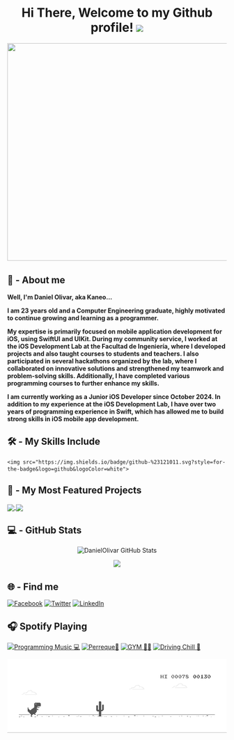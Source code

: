 <h1 align="center"><b>Hi There, Welcome to my Github profile! </b><img src="https://media.giphy.com/media/hvRJCLFzcasrR4ia7z/giphy.gif" width="35"></h1>
<p align="center">
  <img src="https://github.com/user-attachments/assets/0577fba5-c3b2-4f4c-b8b9-22f60c020006" width="900" height="500" />
</p>

## 🌟 - About me 
<p>
<b>
Well, I'm Daniel Olivar, aka Kaneo...

I am 23 years old and a Computer Engineering graduate, highly motivated to continue growing and learning as a programmer. 

My expertise is primarily focused on mobile application development for iOS, using SwiftUI and UIKit. During my community service, I worked at the iOS Development Lab at the Facultad de Ingeniería, where I developed projects and also taught courses to students and teachers. I also participated in several hackathons organized by the lab, where I collaborated on innovative solutions and strengthened my teamwork and problem-solving skills. Additionally, I have completed various programming courses to further enhance my skills.

I am currently working as a Junior iOS Developer since October 2024. In addition to my experience at the iOS Development Lab, I have over two years of programming experience in Swift, which has allowed me to build strong skills in iOS mobile app development.

</b>
</p>

## 🛠️ - My Skills Include
	<img src="https://img.shields.io/badge/github-%23121011.svg?style=for-the-badge&logo=github&logoColor=white">

## 🚀 - My Most Featured Projects

<a href="https://github.com/DanielOlivar/EyeGuard">
  <img align="center" src="https://github-readme-stats.vercel.app/api/pin/?username=DanielOlivar&repo=EyeGuard&theme=tokyonight" />
</a>

<a href="https://github.com/DanielOlivar/Cryptography">
  <img align="center" src="https://github-readme-stats.vercel.app/api/pin/?username=DanielOlivar&repo=Cryptography&theme=tokyonight" />
</a>

## 💻 - GitHub Stats
<p align="center">
  <img width="500" src="https://github-readme-stats.vercel.app/api/top-langs/?username=DanielOlivar&count_private=true&theme=radical" alt="DanielOlivar GitHub Stats" />
</p>
<p align="center">
  <a href="https://github.com/DanielOlivar">
    <img src="https://github-readme-stats.vercel.app/api?username=DanielOlivar&count_private=true&show_icons=true&theme=radical" />
  </a>
</p>

## 🌐 - Find me
[![Facebook](https://img.shields.io/badge/facebook-%231877F2.svg?&style=for-the-badge&logo=facebook&logoColor=white)](https://facebook.com/danielolivar22) [![Twitter](https://img.shields.io/badge/twitter-%231DA1F2.svg?&style=for-the-badge&logo=twitter&logoColor=white)](https://x.com/_kanneo_?s=21) [![LinkedIn](https://img.shields.io/badge/linkedin-%230077B5.svg?&style=for-the-badge&logo=linkedin&logoColor=white)](https://linkedin.com/in/danielolivar22)

## :headphones: Spotify Playing

[![Programming Music 💻](https://img.shields.io/badge/Programming%20Music%20%F0%9F%92%BB-%231DB954.svg?&style=for-the-badge&logo=spotify&logoColor=white)](https://open.spotify.com/playlist/3h55gcQ4pQgal3R0uIZVFC?si=89218c91aa8f4265) 
[![Perreque👅](https://img.shields.io/badge/Perreque%20%F0%9F%91%85-%231DB954.svg?&style=for-the-badge&logo=spotify&logoColor=white)](https://open.spotify.com/playlist/1tMyGOXrH40XlJzTK7Am94?si=bb9662da12984dda)
[![GYM 💪🏻](https://img.shields.io/badge/GYM%20%F0%9F%92%AA%F0%9F%8F%BD-%231DB954.svg?&style=for-the-badge&logo=spotify&logoColor=white)](https://open.spotify.com/playlist/0oN653cp0XglPwtJY3bYjj?si=2ebbbdfe82f4476e)
[![Driving Chill 🎵](https://img.shields.io/badge/Driving%20Chill%20%F0%9F%8E%B5-%231DB954.svg?&style=for-the-badge&logo=spotify&logoColor=white)](https://open.spotify.com/playlist/6Q05AcsO08IFIRqNFtRi7D?si=6dde3231723a4e0b)


<!-- [![Spotify](https://readme-spotify.warengonzaga.com/api/spotify)](https://open.spotify.com/user/31akldji5rd6vknkaxfyoztrn2ei?si=63e8b91fcccd43eb) -->


<p align="center">
  <img src="https://raw.githubusercontent.com/wangningkai/wangningkai/master/assets/dino.gif" alt="Dino" />
</p>









